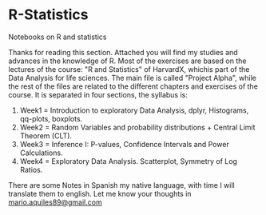 # R-Statistics
Notebooks on R and statistics

Thanks for reading this section.
Attached you will find my studies and advances in the knowledge of R.
Most of the exercises are based on the lectures of the course: "R and Statistics" of HarvardX, whichis part of the Data Analysis for life sciences.
The main file is called "Project Alpha", while the rest of the files are related to the different chapters and exercises of the course.
It is separated in four sections, the syllabus is: 
1) Week1 = Introduction to exploratory Data Analysis, dplyr, Histograms, qq-plots, boxplots.
2) Week2 = Random Variables and probability distributions + Central Limit Theorem (CLT).
3) Week3 = Inference I: P-values, Confidence Intervals and Power Calculations.
4) Week4 = Exploratory Data Analysis. Scatterplot, Symmetry of Log Ratios.

There are some Notes in Spanish my native language, with time I will translate them to english.
Let me know your thoughts in mario.aquiles89@gmail.com
